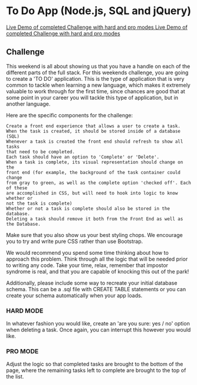 # To Do App (Node.js, SQL and jQuery)

[Live Demo of completed Challenge with hard and pro modes ](https://protected-mesa-92230.herokuapp.com)
<a href="https://protected-mesa-92230.herokuapp.com" target="_blank">Live Demo of completed Challenge with hard and pro modes</a>

## Challenge
This weekend is all about showing us that you have a handle on each of the different parts of the full stack. For this weekends challenge, you are going to create a 'TO DO' application. This is the type of application that is very common to tackle when learning a new language, which makes it extremely valuable to work through for the first time, since chances are good that at some point in your career you will tackle this type of application, but in another language.

Here are the specific components for the challenge:

    Create a front end experience that allows a user to create a task.
    When the task is created, it should be stored inside of a database (SQL)
    Whenever a task is created the front end should refresh to show all tasks
    that need to be completed.
    Each task should have an option to 'Complete' or 'Delete'.
    When a task is complete, its visual representation should change on the
    front end (for example, the background of the task container could change
    from gray to green, as well as the complete option 'checked off'. Each of these
    are accomplished in CSS, but will need to hook into logic to know whether or
    not the task is complete)
    Whether or not a task is complete should also be stored in the database.
    Deleting a task should remove it both from the Front End as well as the Database.

Make sure that you also show us your best styling chops. We encourage you to try and write pure CSS rather than use Bootstrap.

We would recommend you spend some time thinking about how to approach this problem. Think through all the logic that will be needed prior to writing any code. Take your time, relax, remember that impostor syndrome is real, and that you are capable of knocking this out of the park!

Additionally, please include some way to recreate your initial database schema. This can be a .sql file with CREATE TABLE statements or you can create your schema automatically when your app loads.
### HARD MODE

In whatever fashion you would like, create an 'are you sure: yes / no' option when deleting a task. Once again, you can interrupt this however you would like.
### PRO MODE

Adjust the logic so that completed tasks are brought to the bottom of the page, where the remaining tasks left to complete are brought to the top of the list.
